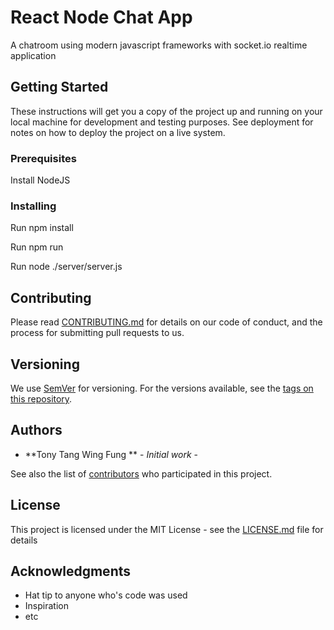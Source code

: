 # React Node Chat App

A chatroom using modern javascript frameworks with socket.io realtime application

## Getting Started

These instructions will get you a copy of the project up and running on your local machine for development and testing purposes. See deployment for notes on how to deploy the project on a live system.

### Prerequisites

Install NodeJS


### Installing

Run npm install

Run npm run

Run node ./server/server.js


## Contributing

Please read [CONTRIBUTING.md](https://gist.github.com/PurpleBooth/b24679402957c63ec426) for details on our code of conduct, and the process for submitting pull requests to us.

## Versioning

We use [SemVer](http://semver.org/) for versioning. For the versions available, see the [tags on this repository](https://github.com/your/project/tags). 

## Authors

* **Tony Tang Wing Fung ** - *Initial work* - [](https://github.com/tonytang0114/)

See also the list of [contributors](https://github.com/your/project/contributors) who participated in this project.

## License

This project is licensed under the MIT License - see the [LICENSE.md](LICENSE.md) file for details

## Acknowledgments

* Hat tip to anyone who's code was used
* Inspiration
* etc

